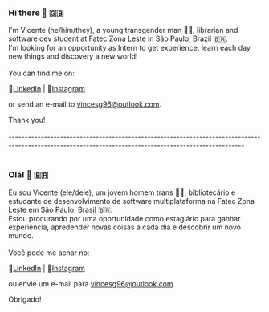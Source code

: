 ### Hi there 👋 🇬🇧

I'm Vicente (he/him/they), a young transgender man 🏳️‍⚧️, librarian and software dev student at Fatec Zona Leste in São Paulo, Brazil 🇧🇷.<br>
I'm looking for an opportunity as Intern to get experience, learn each day new things and discovery a new world!<br>
<br>
You can find me on: <br>

🔗[LinkedIn](https://www.linkedin.com/in/vincesgoncalves/) | 🔗[Instagram](https://www.instagram/vincesantos_) <br>

or send an e-mail to vincesg96@outlook.com.<br>

Thank you!<br>
<br>
-------------------------------------------------------------------------------------------------------------------------------------------------------<br>
<br>
### Olá! 👋 🇧🇷

Eu sou Vicente (ele/dele), um jovem homem trans 🏳️‍⚧️, bibliotecário e estudante de desenvolvimento de software multiplataforma na Fatec Zona Leste em São Paulo, Brasil 🇧🇷.<br>
Estou procurando por uma oportunidade como estagiário para ganhar experiência, apredender novas coisas a cada dia e descobrir um novo mundo.<br>
<br> 
Você pode me achar no: <br>

🔗[LinkedIn](https://www.linkedin.com/in/vincesgoncalves/) | 🔗[Instagram](https://www.instagram/vincesantos_) <br>

ou envie um e-mail para vincesg96@outlook.com.<br>

Obrigado!<br>



<!--
**vicentesantos/vicentesantos** is a ✨ _special_ ✨ repository because its `README.md` (this file) appears on your GitHub profile.

Here are some ideas to get you started:

- 🔭 I’m currently working on ...
- 🌱 I’m currently learning ...
- 👯 I’m looking to collaborate on ...
- 🤔 I’m looking for help with ...
- 💬 Ask me about ...
- 📫 How to reach me: ...
- 😄 Pronouns: ...
- ⚡ Fun fact: ...
-->
